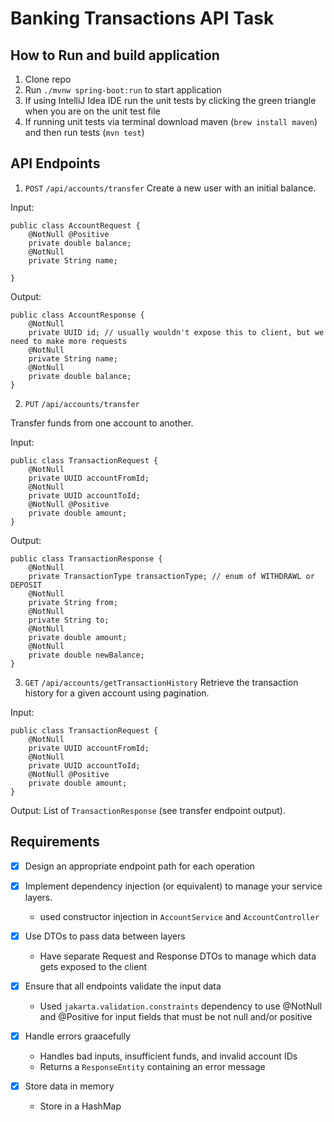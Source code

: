 # Banking Transactions API Task

## How to Run and build application
1. Clone repo
2. Run `./mvnw spring-boot:run` to start application
3. If using IntelliJ Idea IDE run the unit tests by clicking the green triangle when you are on the unit test file
4. If running unit tests via terminal download maven (`brew install maven`) and then run tests (`mvn test`)

## API Endpoints
1. `POST` `/api/accounts/transfer`
Create a new user with an initial balance.

Input:
```
public class AccountRequest {
    @NotNull @Positive
    private double balance;
    @NotNull
    private String name;

}
```

Output:
```
public class AccountResponse {
    @NotNull
    private UUID id; // usually wouldn't expose this to client, but we need to make more requests
    @NotNull
    private String name;
    @NotNull
    private double balance;
}

```
2. `PUT` `/api/accounts/transfer`

Transfer funds from one account to another.

Input:
```
public class TransactionRequest {
    @NotNull
    private UUID accountFromId;
    @NotNull
    private UUID accountToId;
    @NotNull @Positive
    private double amount;
}
```

Output:
```
public class TransactionResponse {
    @NotNull
    private TransactionType transactionType; // enum of WITHDRAWL or DEPOSIT
    @NotNull
    private String from;
    @NotNull
    private String to;
    @NotNull
    private double amount;
    @NotNull
    private double newBalance;
}
```
3. `GET` `/api/accounts/getTransactionHistory`
Retrieve the transaction history for a given account using pagination.

Input:
```
public class TransactionRequest {
    @NotNull
    private UUID accountFromId;
    @NotNull
    private UUID accountToId;
    @NotNull @Positive
    private double amount;
}
```

Output:
List of `TransactionResponse` (see transfer endpoint output).

## Requirements

- [x] Design an appropriate endpoint path for each operation

- [x] Implement dependency injection (or equivalent) to manage your service layers.
  - used constructor injection in `AccountService` and `AccountController`

- [x] Use DTOs to pass data between layers
  - Have separate Request and Response DTOs to manage which data gets exposed to the client

- [x] Ensure that all endpoints validate the input data
  - Used `jakarta.validation.constraints` dependency to use @NotNull and @Positive for input fields that must be not null and/or positive

- [x] Handle errors graacefully
  - Handles bad inputs, insufficient funds, and invalid account IDs
  - Returns a `ResponseEntity` containing an error message

- [x] Store data in memory
  - Store in a HashMap
